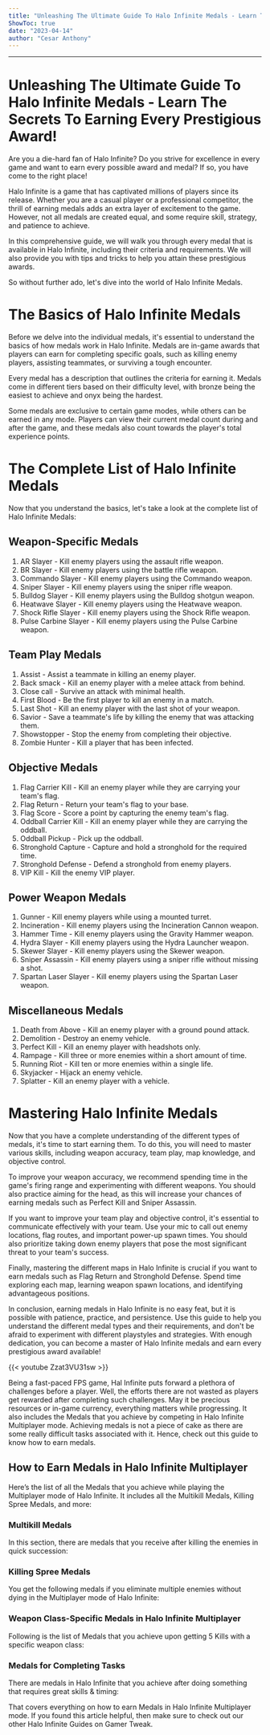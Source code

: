 ```yaml
---
title: "Unleashing The Ultimate Guide To Halo Infinite Medals - Learn The Secrets To Earning Every Prestigious Award!"
ShowToc: true 
date: "2023-04-14"
author: "Cesar Anthony"
---
```

*****
# Unleashing The Ultimate Guide To Halo Infinite Medals - Learn The Secrets To Earning Every Prestigious Award!

Are you a die-hard fan of Halo Infinite? Do you strive for excellence in every game and want to earn every possible award and medal? If so, you have come to the right place!

Halo Infinite is a game that has captivated millions of players since its release. Whether you are a casual player or a professional competitor, the thrill of earning medals adds an extra layer of excitement to the game. However, not all medals are created equal, and some require skill, strategy, and patience to achieve.

In this comprehensive guide, we will walk you through every medal that is available in Halo Infinite, including their criteria and requirements. We will also provide you with tips and tricks to help you attain these prestigious awards.

So without further ado, let's dive into the world of Halo Infinite Medals.

# The Basics of Halo Infinite Medals

Before we delve into the individual medals, it's essential to understand the basics of how medals work in Halo Infinite. Medals are in-game awards that players can earn for completing specific goals, such as killing enemy players, assisting teammates, or surviving a tough encounter.

Every medal has a description that outlines the criteria for earning it. Medals come in different tiers based on their difficulty level, with bronze being the easiest to achieve and onyx being the hardest.

Some medals are exclusive to certain game modes, while others can be earned in any mode. Players can view their current medal count during and after the game, and these medals also count towards the player's total experience points.

# The Complete List of Halo Infinite Medals

Now that you understand the basics, let's take a look at the complete list of Halo Infinite Medals:

## Weapon-Specific Medals

1. AR Slayer - Kill enemy players using the assault rifle weapon.
2. BR Slayer - Kill enemy players using the battle rifle weapon.
3. Commando Slayer - Kill enemy players using the Commando weapon.
4. Sniper Slayer - Kill enemy players using the sniper rifle weapon.
5. Bulldog Slayer - Kill enemy players using the Bulldog shotgun weapon.
6. Heatwave Slayer - Kill enemy players using the Heatwave weapon.
7. Shock Rifle Slayer - Kill enemy players using the Shock Rifle weapon.
8. Pulse Carbine Slayer - Kill enemy players using the Pulse Carbine weapon.

## Team Play Medals

1. Assist - Assist a teammate in killing an enemy player.
2. Back smack - Kill an enemy player with a melee attack from behind.
3. Close call - Survive an attack with minimal health.
4. First Blood - Be the first player to kill an enemy in a match.
5. Last Shot - Kill an enemy player with the last shot of your weapon.
6. Savior - Save a teammate's life by killing the enemy that was attacking them.
7. Showstopper - Stop the enemy from completing their objective.
8. Zombie Hunter - Kill a player that has been infected.

## Objective Medals

1. Flag Carrier Kill - Kill an enemy player while they are carrying your team's flag.
2. Flag Return - Return your team's flag to your base.
3. Flag Score - Score a point by capturing the enemy team's flag.
4. Oddball Carrier Kill - Kill an enemy player while they are carrying the oddball.
5. Oddball Pickup - Pick up the oddball.
6. Stronghold Capture - Capture and hold a stronghold for the required time.
7. Stronghold Defense - Defend a stronghold from enemy players.
8. VIP Kill - Kill the enemy VIP player.

## Power Weapon Medals

1. Gunner - Kill enemy players while using a mounted turret.
2. Incineration - Kill enemy players using the Incineration Cannon weapon.
3. Hammer Time - Kill enemy players using the Gravity Hammer weapon.
4. Hydra Slayer - Kill enemy players using the Hydra Launcher weapon.
5. Skewer Slayer - Kill enemy players using the Skewer weapon.
6. Sniper Assassin - Kill enemy players using a sniper rifle without missing a shot.
7. Spartan Laser Slayer - Kill enemy players using the Spartan Laser weapon.

## Miscellaneous Medals

1. Death from Above - Kill an enemy player with a ground pound attack.
2. Demolition - Destroy an enemy vehicle.
3. Perfect Kill - Kill an enemy player with headshots only.
4. Rampage - Kill three or more enemies within a short amount of time.
5. Running Riot - Kill ten or more enemies within a single life.
6. Skyjacker - Hijack an enemy vehicle.
7. Splatter - Kill an enemy player with a vehicle.

# Mastering Halo Infinite Medals

Now that you have a complete understanding of the different types of medals, it's time to start earning them. To do this, you will need to master various skills, including weapon accuracy, team play, map knowledge, and objective control.

To improve your weapon accuracy, we recommend spending time in the game's firing range and experimenting with different weapons. You should also practice aiming for the head, as this will increase your chances of earning medals such as Perfect Kill and Sniper Assassin.

If you want to improve your team play and objective control, it's essential to communicate effectively with your team. Use your mic to call out enemy locations, flag routes, and important power-up spawn times. You should also prioritize taking down enemy players that pose the most significant threat to your team's success.

Finally, mastering the different maps in Halo Infinite is crucial if you want to earn medals such as Flag Return and Stronghold Defense. Spend time exploring each map, learning weapon spawn locations, and identifying advantageous positions.

In conclusion, earning medals in Halo Infinite is no easy feat, but it is possible with patience, practice, and persistence. Use this guide to help you understand the different medal types and their requirements, and don't be afraid to experiment with different playstyles and strategies. With enough dedication, you can become a master of Halo Infinite medals and earn every prestigious award available!

{{< youtube Zzat3VU31sw >}} 



Being a fast-paced FPS game, Hal Infinite puts forward a plethora of challenges before a player. Well, the efforts there are not wasted as players get rewarded after completing such challenges. May it be precious resources or in-game currency, everything matters while progressing. It also includes the Medals that you achieve by competing in Halo Infinite Multiplayer mode. Achieving medals is not a piece of cake as there are some really difficult tasks associated with it. Hence, check out this guide to know how to earn medals.
 
## How to Earn Medals in Halo Infinite Multiplayer
 
Here’s the list of all the Medals that you achieve while playing the Multiplayer mode of Halo Infinite. It includes all the Multikill Medals, Killing Spree Medals, and more:
 

 
### Multikill Medals
 
In this section, there are medals that you receive after killing the enemies in quick succession:
 
### Killing Spree Medals
 
You get the following medals if you eliminate multiple enemies without dying in the Multiplayer mode of Halo Infinite:
 
### Weapon Class-Specific Medals in Halo Infinite Multiplayer
 
Following is the list of Medals that you achieve upon getting 5 Kills with a specific weapon class:
 
### Medals for Completing Tasks
 
There are medals in Halo Infinite that you achieve after doing something that requires great skills & timing:
 
That covers everything on how to earn Medals in Halo Infinite Multiplayer mode. If you found this article helpful, then make sure to check out our other Halo Infinite Guides on Gamer Tweak.




